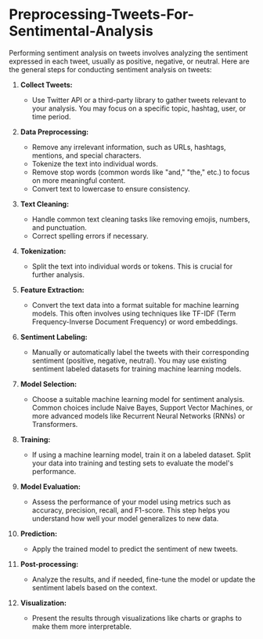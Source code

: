# Preprocessing-Tweets-For-Sentimental-Analysis

Performing sentiment analysis on tweets involves analyzing the sentiment expressed in each tweet, usually as positive, negative, or neutral. Here are the general steps for conducting sentiment analysis on tweets:

1. **Collect Tweets:**
   - Use Twitter API or a third-party library to gather tweets relevant to your analysis. You may focus on a specific topic, hashtag, user, or time period.

2. **Data Preprocessing:**
   - Remove any irrelevant information, such as URLs, hashtags, mentions, and special characters.
   - Tokenize the text into individual words.
   - Remove stop words (common words like "and," "the," etc.) to focus on more meaningful content.
   - Convert text to lowercase to ensure consistency.

3. **Text Cleaning:**
   - Handle common text cleaning tasks like removing emojis, numbers, and punctuation.
   - Correct spelling errors if necessary.

4. **Tokenization:**
   - Split the text into individual words or tokens. This is crucial for further analysis.

5. **Feature Extraction:**
   - Convert the text data into a format suitable for machine learning models. This often involves using techniques like TF-IDF (Term Frequency-Inverse Document Frequency) or word embeddings.

6. **Sentiment Labeling:**
   - Manually or automatically label the tweets with their corresponding sentiment (positive, negative, neutral). You may use existing sentiment labeled datasets for training machine learning models.

7. **Model Selection:**
   - Choose a suitable machine learning model for sentiment analysis. Common choices include Naive Bayes, Support Vector Machines, or more advanced models like Recurrent Neural Networks (RNNs) or Transformers.

8. **Training:**
   - If using a machine learning model, train it on a labeled dataset. Split your data into training and testing sets to evaluate the model's performance.

9. **Model Evaluation:**
   - Assess the performance of your model using metrics such as accuracy, precision, recall, and F1-score. This step helps you understand how well your model generalizes to new data.

10. **Prediction:**
    - Apply the trained model to predict the sentiment of new tweets.

11. **Post-processing:**
    - Analyze the results, and if needed, fine-tune the model or update the sentiment labels based on the context.

12. **Visualization:**
    - Present the results through visualizations like charts or graphs to make them more interpretable.
